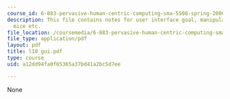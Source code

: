 ```yaml
---
course_id: 6-883-pervasive-human-centric-computing-sma-5508-spring-2006
description: This file contains notes for user interface goal, manipulation, widgets,
  mice etc.
file_location: /coursemedia/6-883-pervasive-human-centric-computing-sma-5508-spring-2006/a12dd94fa0f65365a37bd41a2bc5d7ee_l10_gui.pdf
file_type: application/pdf
layout: pdf
title: l10_gui.pdf
type: course
uid: a12dd94fa0f65365a37bd41a2bc5d7ee

---
```

None